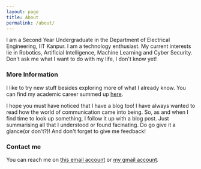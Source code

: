 ```yaml
---
layout: page
title: About
permalink: /about/
---
```




I am a Second Year Undergraduate in the Department of Electrical Engineering, IIT Kanpur. I am a technology enthusiast. My current interests lie in Robotics, Artificial Intelligence, Machine Learning and Cyber Security. Don't ask me what I want to do with my life, I don't know yet!


### More Information
I like to try new stuff besides exploring more of what I already know. You can find my academic career summed up [here](http://home.iitk.ac.in/~bhuvig/resume.pdf).

I hope you must have noticed that I have a blog too! I have always wanted to read how the world of communication came into being. So, as and when I find time to look up something, I follow it up with a blog post. Just summarising all that I understood or found facinating. Do go give it a glance(or don't?)! And don't forget to give me feedback!

### Contact me
You can reach me on [this email account](mailto:bhuvig@iitk.ac.in) or [my gmail account](mailto:bhuvigupta98@gmail.com).

